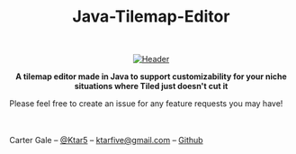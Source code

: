 <h1 align="center"> Java-Tilemap-Editor </h1> <br>
<p align="center">
  <a href="https://github.com/Ktar5/Java-Tilemap-Editor">
    <img alt="Header" title="Header" src="https://i.imgur.com/rqWMZLc.gifv">
  </a>
</p>
<div align="center">
  <strong>A tilemap editor made in Java to support customizability for your niche situations where Tiled just doesn't cut it</strong>
</div>

Please feel free to create an issue for any feature requests you may have!

<br></br>
Carter Gale – [@Ktar5](https://twitter.com/ktar5) – ktarfive@gmail.com – [Github](https://github.com/ktar5/)
